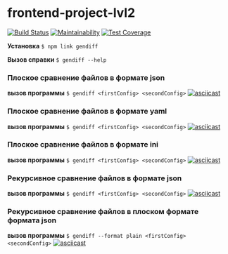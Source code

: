# frontend-project-lvl2

[![Build Status](https://travis-ci.org/Lev93/frontend-project-lvl2.svg?branch=master)](https://travis-ci.org/Lev93/frontend-project-lvl2)
[![Maintainability](https://api.codeclimate.com/v1/badges/a9ecb23d906812737a76/maintainability)](https://codeclimate.com/github/Lev93/frontend-project-lvl2/maintainability)
[![Test Coverage](https://api.codeclimate.com/v1/badges/a9ecb23d906812737a76/test_coverage)](https://codeclimate.com/github/Lev93/frontend-project-lvl2/test_coverage)

**Установка**
```$ npm link gendiff```

**Вызов справки**
```$ gendiff --help```

### **Плоское сравнение файлов в формате json**

**вызов программы**
```$ gendiff <firstConfig> <secondConfig>```
[![asciicast](https://asciinema.org/a/Q4Es1ffOH2lCdvUuLQzZ1mHuk.svg)](https://asciinema.org/a/Q4Es1ffOH2lCdvUuLQzZ1mHuk)
### **Плоское сравнение файлов в формате yaml**

**вызов программы**
```$ gendiff <firstConfig> <secondConfig>```
[![asciicast](https://asciinema.org/a/OQyAw5we3drX0iT6FnDqUiKhF.svg)](https://asciinema.org/a/OQyAw5we3drX0iT6FnDqUiKhF)
### **Плоское сравнение файлов в формате ini**

**вызов программы**
```$ gendiff <firstConfig> <secondConfig>```
[![asciicast](https://asciinema.org/a/nA0teo8pd0zWHXZtzyPDgdBkc.svg)](https://asciinema.org/a/nA0teo8pd0zWHXZtzyPDgdBkc)
### **Рекурсивное сравнение файлов в формате json**

**вызов программы**
```$ gendiff <firstConfig> <secondConfig>```
[![asciicast](https://asciinema.org/a/DCESfZ2PZdd5yYHymkT6yVnRE.svg)](https://asciinema.org/a/DCESfZ2PZdd5yYHymkT6yVnRE)
### **Рекурсивное сравнение файлов в плоском формате формата json**

**вызов программы**
```$ gendiff --format plain <firstConfig> <secondConfig>```
[![asciicast](https://asciinema.org/a/QuWCtxoZCLgDakSZJU3NMjcqe.svg)](https://asciinema.org/a/QuWCtxoZCLgDakSZJU3NMjcqe)